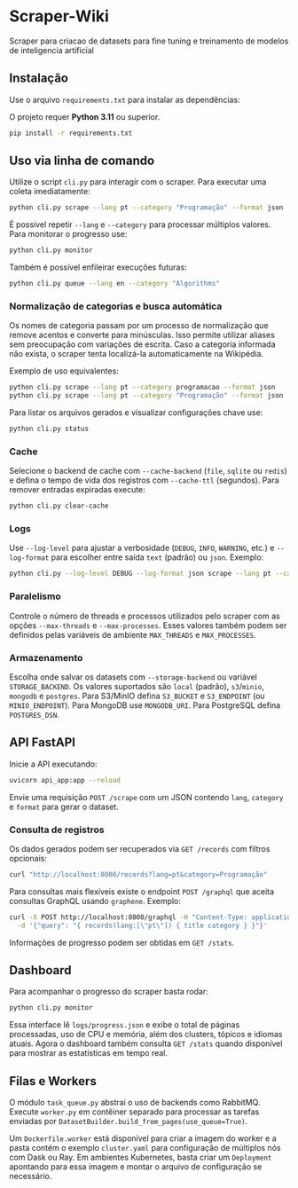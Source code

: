 # Scraper-Wiki
Scraper para criacao de datasets para fine tuning e treinamento de modelos de inteligencia artificial

## Instalação

Use o arquivo `requirements.txt` para instalar as dependências:

O projeto requer **Python 3.11** ou superior.

```bash
pip install -r requirements.txt
```

## Uso via linha de comando

Utilize o script `cli.py` para interagir com o scraper. Para executar uma coleta imediatamente:

```bash
python cli.py scrape --lang pt --category "Programação" --format json
```

É possível repetir `--lang` e `--category` para processar múltiplos valores. Para monitorar o progresso use:

```bash
python cli.py monitor
```

Também é possível enfileirar execuções futuras:

```bash
python cli.py queue --lang en --category "Algorithms"
```

### Normalização de categorias e busca automática

Os nomes de categoria passam por um processo de normalização que remove
acentos e converte para minúsculas. Isso permite utilizar aliases sem
preocupação com variações de escrita. Caso a categoria informada não exista, o
scraper tenta localizá-la automaticamente na Wikipédia.

Exemplo de uso equivalentes:

```bash
python cli.py scrape --lang pt --category programacao --format json
python cli.py scrape --lang pt --category "Programação" --format json
```

Para listar os arquivos gerados e visualizar configurações chave use:

```bash
python cli.py status
```

### Cache

Selecione o backend de cache com `--cache-backend` (`file`, `sqlite` ou `redis`)
e defina o tempo de vida dos registros com `--cache-ttl` (segundos). Para
remover entradas expiradas execute:

```bash
python cli.py clear-cache
```

### Logs

Use `--log-level` para ajustar a verbosidade (`DEBUG`, `INFO`, `WARNING`, etc.)
e `--log-format` para escolher entre saída `text` (padrão) ou `json`.
Exemplo:

```bash
python cli.py --log-level DEBUG --log-format json scrape --lang pt --category "Programação"
```

### Paralelismo

Controle o número de threads e processos utilizados pelo scraper com as opções
`--max-threads` e `--max-processes`. Esses valores também podem ser definidos
pelas variáveis de ambiente `MAX_THREADS` e `MAX_PROCESSES`.

### Armazenamento

Escolha onde salvar os datasets com `--storage-backend` ou variável `STORAGE_BACKEND`.
Os valores suportados são `local` (padrão), `s3`/`minio`, `mongodb` e `postgres`.
Para S3/MinIO defina `S3_BUCKET` e `S3_ENDPOINT` (ou `MINIO_ENDPOINT`).
Para MongoDB use `MONGODB_URI`. Para PostgreSQL defina `POSTGRES_DSN`.

## API FastAPI

Inicie a API executando:

```bash
uvicorn api_app:app --reload
```

Envie uma requisição `POST /scrape` com um JSON contendo `lang`, `category` e `format` para gerar o dataset.

### Consulta de registros

Os dados gerados podem ser recuperados via `GET /records` com filtros opcionais:

```bash
curl "http://localhost:8000/records?lang=pt&category=Programação"
```

Para consultas mais flexíveis existe o endpoint `POST /graphql` que aceita
consultas GraphQL usando `graphene`. Exemplo:

```bash
curl -X POST http://localhost:8000/graphql -H "Content-Type: application/json" \
  -d '{"query": "{ records(lang:[\"pt\"]) { title category } }"}'
```

Informações de progresso podem ser obtidas em `GET /stats`.

## Dashboard

Para acompanhar o progresso do scraper basta rodar:

```bash
python cli.py monitor
```

Essa interface lê `logs/progress.json` e exibe o total de páginas processadas, uso de CPU e memória, além dos clusters, tópicos e idiomas atuais.
Agora o dashboard também consulta `GET /stats` quando disponível para mostrar as estatísticas em tempo real.

## Filas e Workers

O módulo `task_queue.py` abstrai o uso de backends como RabbitMQ. Execute `worker.py`
em contêiner separado para processar as tarefas enviadas por
`DatasetBuilder.build_from_pages(use_queue=True)`.

Um `Dockerfile.worker` está disponível para criar a imagem do worker e a pasta
contém o exemplo `cluster.yaml` para configuração de múltiplos nós com Dask ou
Ray. Em ambientes Kubernetes, basta criar um `Deployment` apontando para essa
imagem e montar o arquivo de configuração se necessário.
